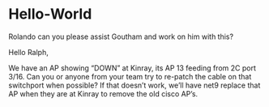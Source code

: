# Hello-World

Rolando can you please assist Goutham and work on him with this?

Hello Ralph,

We have an AP showing “DOWN” at Kinray, its AP 13 feeding from 2C port 3/16. Can you or anyone from your team try to re-patch the cable on that switchport when possible? If that doesn’t work, we’ll have net9 replace that AP when they are at Kinray to remove the old cisco AP’s. 
